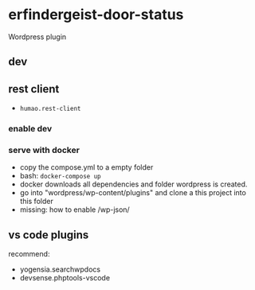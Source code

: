 # erfindergeist-door-status

Wordpress plugin

## dev

## rest client

- `humao.rest-client`


### enable dev 



### serve with docker

- copy the compose.yml to a empty folder
- bash: ```docker-compose up```
- docker downloads all dependencies and folder wordpress is created.
- go into "wordpress/wp-content/plugins" and clone a this project into this folder
- missing: how to enable /wp-json/

## vs code plugins

recommend:
- yogensia.searchwpdocs
- devsense.phptools-vscode
